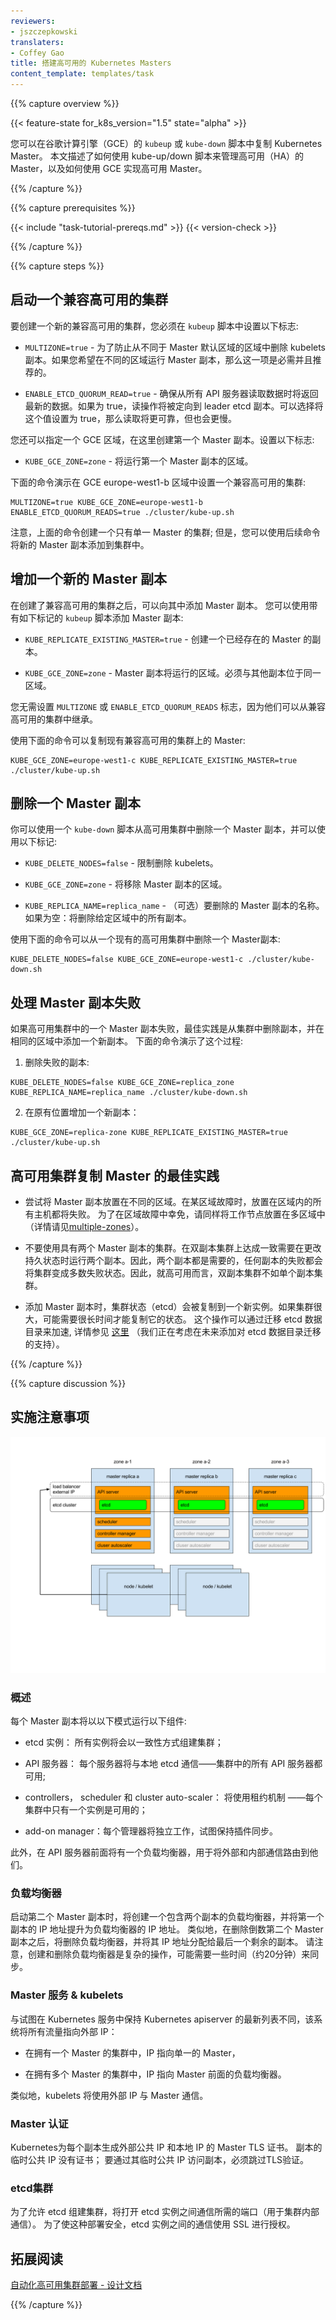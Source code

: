 ```yaml
---
reviewers:
- jszczepkowski
translaters:
- Coffey Gao
title: 搭建高可用的 Kubernetes Masters
content_template: templates/task
---
```


<!--
---
reviewers:
- jszczepkowski
title: Set up High-Availability Kubernetes Masters
content_template: templates/task
---
-->


{{% capture overview %}}

{{< feature-state for_k8s_version="1.5" state="alpha" >}}
<!--
You can replicate Kubernetes masters in `kube-up` or `kube-down` scripts for Google Compute Engine.
This document describes how to use kube-up/down scripts to manage highly available (HA) masters and how HA masters are implemented for use with GCE.
-->

您可以在谷歌计算引擎（GCE）的 `kubeup` 或 `kube-down` 脚本中复制 Kubernetes Master。
本文描述了如何使用 kube-up/down 脚本来管理高可用（HA）的 Master，以及如何使用 GCE 实现高可用 Master。

{{% /capture %}}


{{% capture prerequisites %}}

{{< include "task-tutorial-prereqs.md" >}} {{< version-check >}}

{{% /capture %}}

{{% capture steps %}}
<!--
## Starting an HA-compatible cluster

To create a new HA-compatible cluster, you must set the following flags in your `kube-up` script:
-->

## 启动一个兼容高可用的集群

要创建一个新的兼容高可用的集群，您必须在 `kubeup` 脚本中设置以下标志:

<!--
* `MULTIZONE=true` - to prevent removal of master replicas kubelets from zones different than server's default zone.
Required if you want to run master replicas in different zones, which is recommended.

* `ENABLE_ETCD_QUORUM_READ=true` - to ensure that reads from all API servers will return most up-to-date data.
If true, reads will be directed to leader etcd replica.
Setting this value to true is optional: reads will be more reliable but will also be slower.

Optionally, you can specify a GCE zone where the first master replica is to be created.
Set the following flag:

* `KUBE_GCE_ZONE=zone` - zone where the first master replica will run.

The following sample command sets up a HA-compatible cluster in the GCE zone europe-west1-b:

```shell
MULTIZONE=true KUBE_GCE_ZONE=europe-west1-b  ENABLE_ETCD_QUORUM_READS=true ./cluster/kube-up.sh
```

Note that the commands above create a cluster with one master;
however, you can add new master replicas to the cluster with subsequent commands.
-->
* `MULTIZONE=true` - 为了防止从不同于 Master 默认区域的区域中删除 kubelets 副本。如果您希望在不同的区域运行 Master 副本，那么这一项是必需并且推荐的。

* `ENABLE_ETCD_QUORUM_READ=true` - 确保从所有 API 服务器读取数据时将返回最新的数据。如果为 true，读操作将被定向到 leader etcd 副本。可以选择将这个值设置为 true，那么读取将更可靠，但也会更慢。

您还可以指定一个 GCE 区域，在这里创建第一个 Master 副本。设置以下标志:

* `KUBE_GCE_ZONE=zone` - 将运行第一个 Master 副本的区域。

下面的命令演示在 GCE  europe-west1-b 区域中设置一个兼容高可用的集群:

```shell
MULTIZONE=true KUBE_GCE_ZONE=europe-west1-b  ENABLE_ETCD_QUORUM_READS=true ./cluster/kube-up.sh
```

注意，上面的命令创建一个只有单一 Master 的集群;
但是，您可以使用后续命令将新的 Master 副本添加到集群中。

<!--
## Adding a new master replica

After you have created an HA-compatible cluster, you can add master replicas to it.
You add master replicas by using a `kube-up` script with the following flags:

* `KUBE_REPLICATE_EXISTING_MASTER=true` - to create a replica of an existing
master.

* `KUBE_GCE_ZONE=zone` - zone where the master replica will run.
Must be in the same region as other replicas' zones.

You don't need to set the `MULTIZONE` or `ENABLE_ETCD_QUORUM_READS` flags,
as those are inherited from when you started your HA-compatible cluster.

The following sample command replicates the master on an existing HA-compatible cluster:

```shell
KUBE_GCE_ZONE=europe-west1-c KUBE_REPLICATE_EXISTING_MASTER=true ./cluster/kube-up.sh
```
-->

## 增加一个新的 Master 副本

在创建了兼容高可用的集群之后，可以向其中添加 Master 副本。
您可以使用带有如下标记的 `kubeup` 脚本添加 Master 副本:

* `KUBE_REPLICATE_EXISTING_MASTER=true` - 创建一个已经存在的 Master 的副本。

* `KUBE_GCE_ZONE=zone` - Master 副本将运行的区域。必须与其他副本位于同一区域。

您无需设置 `MULTIZONE` 或 `ENABLE_ETCD_QUORUM_READS` 标志，因为他们可以从兼容高可用的集群中继承。

使用下面的命令可以复制现有兼容高可用的集群上的 Master:

```shell
KUBE_GCE_ZONE=europe-west1-c KUBE_REPLICATE_EXISTING_MASTER=true ./cluster/kube-up.sh
```
<!--
## Removing a master replica

You can remove a master replica from an HA cluster by using a `kube-down` script with the following flags:

* `KUBE_DELETE_NODES=false` - to restrain deletion of kubelets.

* `KUBE_GCE_ZONE=zone` - the zone from where master replica will be removed.

* `KUBE_REPLICA_NAME=replica_name` - (optional) the name of master replica to remove.
If empty: any replica from the given zone will be removed.

The following sample command removes a master replica from an existing HA cluster:

```shell
KUBE_DELETE_NODES=false KUBE_GCE_ZONE=europe-west1-c ./cluster/kube-down.sh
```
-->

## 删除一个 Master 副本

你可以使用一个 `kube-down` 脚本从高可用集群中删除一个 Master 副本，并可以使用以下标记:

* `KUBE_DELETE_NODES=false` - 限制删除 kubelets。

* `KUBE_GCE_ZONE=zone` - 将移除 Master 副本的区域。

* `KUBE_REPLICA_NAME=replica_name` - （可选）要删除的 Master 副本的名称。
如果为空：将删除给定区域中的所有副本。

使用下面的命令可以从一个现有的高可用集群中删除一个 Master副本:

```shell
KUBE_DELETE_NODES=false KUBE_GCE_ZONE=europe-west1-c ./cluster/kube-down.sh
```
<!--
## Handling master replica failures

If one of the master replicas in your HA cluster fails,
the best practice is to remove the replica from your cluster and add a new replica in the same zone.
The following sample commands demonstrate this process:

1. Remove the broken replica:

```shell
KUBE_DELETE_NODES=false KUBE_GCE_ZONE=replica_zone KUBE_REPLICA_NAME=replica_name ./cluster/kube-down.sh
```

<ol start="2"><li>Add a new replica in place of the old one:</li></ol>

```shell
KUBE_GCE_ZONE=replica-zone KUBE_REPLICATE_EXISTING_MASTER=true ./cluster/kube-up.sh
```
-->

## 处理 Master 副本失败

如果高可用集群中的一个 Master 副本失败，最佳实践是从集群中删除副本，并在相同的区域中添加一个新副本。
下面的命令演示了这个过程:

1. 删除失败的副本:

```shell
KUBE_DELETE_NODES=false KUBE_GCE_ZONE=replica_zone KUBE_REPLICA_NAME=replica_name ./cluster/kube-down.sh
```

<ol start="2"><li>在原有位置增加一个新副本：</li></ol>

```shell
KUBE_GCE_ZONE=replica-zone KUBE_REPLICATE_EXISTING_MASTER=true ./cluster/kube-up.sh
```
<!--
## Best practices for replicating masters for HA clusters

* Try to place master replicas in different zones. During a zone failure, all masters placed inside the zone will fail.
To survive zone failure, also place nodes in multiple zones
(see [multiple-zones](/docs/setup/best-practices/multiple-zones/) for details).

* Do not use a cluster with two master replicas. Consensus on a two-replica cluster requires both replicas running when changing persistent state.
As a result, both replicas are needed and a failure of any replica turns cluster into majority failure state.
A two-replica cluster is thus inferior, in terms of HA, to a single replica cluster.

* When you add a master replica, cluster state (etcd) is copied to a new instance.
If the cluster is large, it may take a long time to duplicate its state.
This operation may be sped up by migrating etcd data directory, as described [here](https://coreos.com/etcd/docs/latest/admin_guide.html#member-migration)
(we are considering adding support for etcd data dir migration in future).
-->

## 高可用集群复制 Master 的最佳实践

* 尝试将 Master 副本放置在不同的区域。在某区域故障时，放置在区域内的所有主机都将失败。
为了在区域故障中幸免，请同样将工作节点放置在多区域中（详情请见[multiple-zones](/docs/setup/best-practices/multiple-zones/)）。

* 不要使用具有两个 Master 副本的集群。在双副本集群上达成一致需要在更改持久状态时运行两个副本。因此，两个副本都是需要的，任何副本的失败都会将集群变成多数失败状态。因此，就高可用而言，双副本集群不如单个副本集群。

* 添加 Master 副本时，集群状态（etcd）会被复制到一个新实例。如果集群很大，可能需要很长时间才能复制它的状态。
这个操作可以通过迁移 etcd 数据目录来加速, 详情参见 [这里](https://coreos.com/etcd/docs/latest/admin_guide.html#member-migration)
（我们正在考虑在未来添加对 etcd 数据目录迁移的支持）。


{{% /capture %}}

{{% capture discussion %}}
<!--
## Implementation notes

![ha-master-gce](/images/docs/ha-master-gce.png)
-->

## 实施注意事项

![ha-master-gce](/images/docs/ha-master-gce.png)

<!--
### Overview

Each of master replicas will run the following components in the following mode:

* etcd instance: all instances will be clustered together using consensus;

* API server: each server will talk to local etcd - all API servers in the cluster will be available;

* controllers, scheduler, and cluster auto-scaler: will use lease mechanism - only one instance of each of them will be active in the cluster;

* add-on manager: each manager will work independently trying to keep add-ons in sync.

In addition, there will be a load balancer in front of API servers that will route external and internal traffic to them.
-->

### 概述

每个 Master 副本将以以下模式运行以下组件:

* etcd 实例： 所有实例将会以一致性方式组建集群；

* API 服务器： 每个服务器将与本地 etcd 通信——集群中的所有 API 服务器都可用;

* controllers， scheduler 和 cluster auto-scaler： 将使用租约机制 ——每个集群中只有一个实例是可用的；

* add-on manager：每个管理器将独立工作，试图保持插件同步。

此外，在 API 服务器前面将有一个负载均衡器，用于将外部和内部通信路由到他们。

<!--
### Load balancing

When starting the second master replica, a load balancer containing the two replicas will be created
and the IP address of the first replica will be promoted to IP address of load balancer.
Similarly, after removal of the penultimate master replica, the load balancer will be removed and its IP address will be assigned to the last remaining replica.
Please note that creation and removal of load balancer are complex operations and it may take some time (~20 minutes) for them to propagate.
-->

### 负载均衡器

启动第二个 Master 副本时，将创建一个包含两个副本的负载均衡器，并将第一个副本的 IP 地址提升为负载均衡器的 IP 地址。
类似地，在删除倒数第二个 Master 副本之后，将删除负载均衡器，并将其 IP 地址分配给最后一个剩余的副本。
请注意，创建和删除负载均衡器是复杂的操作，可能需要一些时间（约20分钟）来同步。

<!--
### Master service & kubelets

Instead of trying to keep an up-to-date list of Kubernetes apiserver in the Kubernetes service,
the system directs all traffic to the external IP:

* in one master cluster the IP points to the single master,

* in multi-master cluster the IP points to the load balancer in-front of the masters.

Similarly, the external IP will be used by kubelets to communicate with master.
-->

### Master 服务 & kubelets

与试图在 Kubernetes 服务中保持 Kubernetes apiserver 的最新列表不同，该系统将所有流量指向外部 IP：

* 在拥有一个 Master 的集群中，IP 指向单一的 Master，

* 在拥有多个 Master 的集群中，IP 指向 Master 前面的负载均衡器。

类似地，kubelets 将使用外部 IP 与 Master 通信。

<!--
### Master certificates

Kubernetes generates Master TLS certificates for the external public IP and local IP for each replica.
There are no certificates for the ephemeral public IP for replicas;
to access a replica via its ephemeral public IP, you must skip TLS verification.
-->

### Master 认证

Kubernetes为每个副本生成外部公共 IP 和本地 IP 的 Master TLS 证书。
副本的临时公共 IP 没有证书；
要通过其临时公共 IP 访问副本，必须跳过TLS验证。

<!--
### Clustering etcd

To allow etcd clustering, ports needed to communicate between etcd instances will be opened (for inside cluster communication).
To make such deployment secure, communication between etcd instances is authorized using SSL.
-->

### etcd集群

为了允许 etcd 组建集群，将打开 etcd 实例之间通信所需的端口（用于集群内部通信）。
为了使这种部署安全，etcd 实例之间的通信使用 SSL 进行授权。

<!--
## Additional reading

[Automated HA master deployment - design doc](https://git.k8s.io/community/contributors/design-proposals/cluster-lifecycle/ha_master.md)
-->

## 拓展阅读

[自动化高可用集群部署 - 设计文档](https://git.k8s.io/community/contributors/design-proposals/cluster-lifecycle/ha_master.md)

{{% /capture %}}
